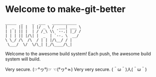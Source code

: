 # Welcome to make-git-better

```
_____  _    _  ___   ___________ 
|  _  || |  | |/ _ \ /  ___| ___ \
| | | || |  | / /_\ \\ `--.| |_/ /
| | | || |/\| |  _  | `--. \  __/ 
\ \_/ /\  /\  / | | |/\__/ / |    
 \___/  \/  \/\_| |_/\____/\_|    
```

Welcome to the awesome build system! Each push, the awesome build system will build.

Very secure. (☞°ヮ°)☞ ☜(°ヮ°☜)
Very very secure. (＾ω＾)人(＾ω＾)

